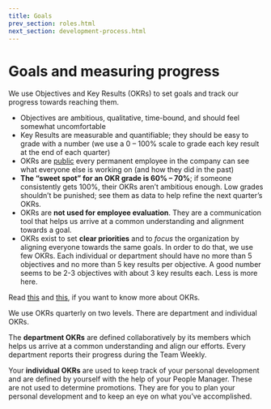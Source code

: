 ```yaml
---
title: Goals
prev_section: roles.html
next_section: development-process.html
---
```


# Goals and measuring progress

We use Objectives and Key Results (OKRs) to set goals and track our progress towards reaching them.

* Objectives are ambitious, qualitative, time-bound, and should feel somewhat uncomfortable
* Key Results are measurable and quantifiable; they should be easy to grade with a number (we use a 0 – 100% scale to grade each key result at the end of each quarter)
* OKRs are [public](https://drive.google.com/a/stylight.de/folderview?id=0B8kI3ttJEjJiVEtqZlVXSVVnbUU&usp=sharing;) every permanent employee in the company can see what everyone else is working on (and how they did in the past)
* **The “sweet spot” for an OKR grade is 60% – 70%**; if someone consistently gets 100%, their OKRs aren’t ambitious enough. Low grades shouldn’t be punished; see them as data to help refine the next quarter’s OKRs.
* OKRs are **not used for employee evaluation**. They are a communication tool that helps us arrive at a common understanding and alignment towards a goal.
* OKRs exist to set **clear priorities** and to *focus* the organization by aligning everyone towards the same goals. In order to do that, we use few OKRs. Each individual or department should have no more than 5 objectives and no more than 5 key results per objective. A good number seems to be 2-3 objectives with about 3 key results each. Less is more here.

Read [this](http://www.gv.com/lib/how-google-sets-goals-objectives-and-key-results-okrs) and [this](http://bit.ly/okrs-explained), if you want to know more about OKRs.

We use OKRs quarterly on two levels. There are department and individual OKRs.

The **department OKRs** are defined collaboratively by its members which helps us arrive at a common understanding and align our efforts. Every department reports their progress during the Team Weekly.

Your **individual OKRs** are used to keep track of your personal development and are defined by yourself with the help of your People Manager. These are not used to determine promotions. They are for you to plan your personal development and to keep an eye on what you’ve accomplished.